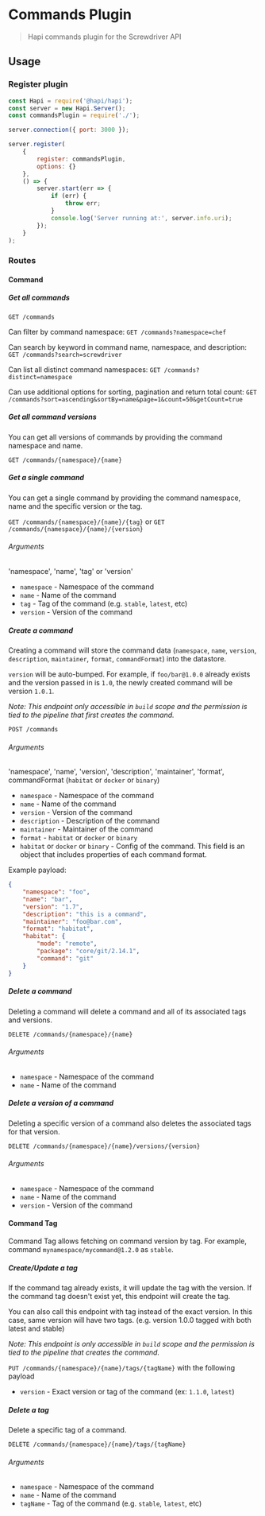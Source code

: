 # Commands Plugin

> Hapi commands plugin for the Screwdriver API

## Usage

### Register plugin

```javascript
const Hapi = require('@hapi/hapi');
const server = new Hapi.Server();
const commandsPlugin = require('./');

server.connection({ port: 3000 });

server.register(
    {
        register: commandsPlugin,
        options: {}
    },
    () => {
        server.start(err => {
            if (err) {
                throw err;
            }
            console.log('Server running at:', server.info.uri);
        });
    }
);
```

### Routes

#### Command

##### Get all commands

`GET /commands`

Can filter by command namespace:
`GET /commands?namespace=chef`

Can search by keyword in command name, namespace, and description:
`GET /commands?search=screwdriver`

Can list all distinct command namespaces:
`GET /commands?distinct=namespace`

Can use additional options for sorting, pagination and return total count:
`GET /commands?sort=ascending&sortBy=name&page=1&count=50&getCount=true`

##### Get all command versions

You can get all versions of commands by providing the command namespace and name.

`GET /commands/{namespace}/{name}`

##### Get a single command

You can get a single command by providing the command namespace, name and the specific version or the tag.

`GET /commands/{namespace}/{name}/{tag}` or `GET /commands/{namespace}/{name}/{version}`

###### Arguments

'namespace', 'name', 'tag' or 'version'

-   `namespace` - Namespace of the command
-   `name` - Name of the command
-   `tag` - Tag of the command (e.g. `stable`, `latest`, etc)
-   `version` - Version of the command

##### Create a command

Creating a command will store the command data (`namespace`, `name`, `version`, `description`, `maintainer`, `format`, `commandFormat`) into the datastore.

`version` will be auto-bumped. For example, if `foo/bar@1.0.0` already exists and the version passed in is `1.0`, the newly created command will be version `1.0.1`.

_Note: This endpoint only accessible in `build` scope and the permission is tied to the pipeline that first creates the command._

`POST /commands`

###### Arguments

'namespace', 'name', 'version', 'description', 'maintainer', 'format', commandFormat (`habitat` or `docker` or `binary`)

-   `namespace` - Namespace of the command
-   `name` - Name of the command
-   `version` - Version of the command
-   `description` - Description of the command
-   `maintainer` - Maintainer of the command
-   `format` - `habitat` or `docker` or `binary`
-   `habitat` or `docker` or `binary` - Config of the command. This field is an object that includes properties of each command format.

Example payload:

```json
{
    "namespace": "foo",
    "name": "bar",
    "version": "1.7",
    "description": "this is a command",
    "maintainer": "foo@bar.com",
    "format": "habitat",
    "habitat": {
        "mode": "remote",
        "package": "core/git/2.14.1",
        "command": "git"
    }
}
```

##### Delete a command

Deleting a command will delete a command and all of its associated tags and versions.

`DELETE /commands/{namespace}/{name}`

###### Arguments

-   `namespace` - Namespace of the command
-   `name` - Name of the command

##### Delete a version of a command

Deleting a specific version of a command also deletes the associated tags for that version.

`DELETE /commands/{namespace}/{name}/versions/{version}`

###### Arguments

-   `namespace` - Namespace of the command
-   `name` - Name of the command
-   `version` - Version of the command

#### Command Tag

Command Tag allows fetching on command version by tag. For example, command `mynamespace/mycommand@1.2.0` as `stable`.

##### Create/Update a tag

If the command tag already exists, it will update the tag with the version. If the command tag doesn't exist yet, this endpoint will create the tag.

You can also call this endpoint with tag instead of the exact version. In this case, same version will have two tags. (e.g. version 1.0.0 tagged with both latest and stable)

_Note: This endpoint is only accessible in `build` scope and the permission is tied to the pipeline that creates the command._

`PUT /commands/{namespace}/{name}/tags/{tagName}` with the following payload

-   `version` - Exact version or tag of the command (ex: `1.1.0`, `latest`)

##### Delete a tag

Delete a specific tag of a command.

`DELETE /commands/{namespace}/{name}/tags/{tagName}`

###### Arguments

-   `namespace` - Namespace of the command
-   `name` - Name of the command
-   `tagName` - Tag of the command (e.g. `stable`, `latest`, etc)
